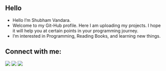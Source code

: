 <!---
Shubham-Vandara/Shubham-Vandara is a ✨ special ✨ repository because its `README.md` (this file) appears on your GitHub profile.
You can click the Preview link to take a look at your changes.
--->

## Hello

- Hello I’m Shubham Vandara.
- Welcome to my Git-Hub profile. Here I am uploading my projects. I hope it will help you at certain points in your programming journey.
- I’m interested in Programming, Reading Books, and learning new things.

## Connect with me:

<p>
  <a href = "https://www.linkedin.com/in/shubham-vandara-b35814173"><img src="https://img.icons8.com/fluent/48/000000/linkedin.png"/></a>
  <a href = "https://www.instagram.com/shubham_vandara"><img src="https://img.icons8.com/fluent/48/000000/instagram-new.png"/></a>
  <a href = "https://codepen.io/shubham-vandara/"><img src="https://img.icons8.com/fluent/48/000000/codepen.png"/></a>
</p>

